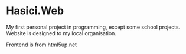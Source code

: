 # Hasici.Web
My first personal project in programming, except some school projects. Website is designed to my local organisation.


Frontend is from html5up.net
